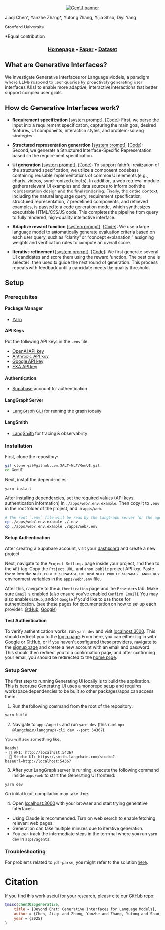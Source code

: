 <br />
<p align="center">
<a href="https://genertiveui.github.io/" target="_blank">
  <img src="./static/head.png" alt="GenUI banner">
</a>
</p>
Jiaqi Chen*, Yanzhe Zhang*, Yutong Zhang, Yijia Shao, Diyi Yang

Stanford University

*Equal contribution
<br />
<h3 align="center">
  <b><a href="https://genertiveui.github.io/">Homepage</a></b>
  •
  <b><a href="https://genertiveui.github.io/">Paper</a></b>
  •
  <b><a href="https://huggingface.co/datasets/SALT-NLP/GenUI">Dataset</a></b>

## What are Generative Interfaces?

We investigate Generative Interfaces for Language Models, a paradigm where LLMs respond to user queries by proactively generating user interfaces (UIs) to enable more adaptive, interactive interactions that better support complex user goals.

## How do Generative Interfaces work?
- **Requirement specification** [[system prompt](https://github.com/SALT-NLP/GenUI/blob/main/apps/agents/src/open-canvas/prompts.ts#L960)], [[Code](https://github.com/SALT-NLP/GenUI/blob/main/apps/agents/src/open-canvas/nodes/analyze-requirements.ts#L31)]: First, we parse the input into a requirement specification, capturing the main goal, desired features, UI components, interaction styles, and problem-solving strategies.

- **Structured representation generation** [[system prompt](https://github.com/SALT-NLP/GenUI/blob/main/apps/agents/src/open-canvas/prompts.ts#L960)], [[Code](https://github.com/SALT-NLP/GenUI/blob/main/apps/agents/src/open-canvas/nodes/generate-web-dsl/index.ts#L21)]: Second, we generate a Structured Interface-Specific Representation based on the requirement specification.

- **UI generation** [[system prompt](https://github.com/SALT-NLP/GenUI/blob/main/apps/agents/src/open-canvas/prompts.ts#L1458)], [[Code](https://github.com/SALT-NLP/GenUI/blob/main/apps/agents/src/open-canvas/nodes/rewrite-artifact/index.ts)]: To support faithful realization of the structured specification, we utilize a component codebase containing reusable implementations of common UI elements (e.g., charts, videos, synchronized clocks). In addition, a web retrieval module gathers relevant UI examples and data sources to inform both the representation design and the final rendering.
Finally, the entire context, including the natural language query, requirement specification, structured representation, 7 predefined components, and retrieved examples, is passed to a code generation model, which synthesizes executable HTML/CSS/JS code. This completes the pipeline from query to fully rendered, high-quality interactive interface.

- **Adaptive reward function** [[system prompt](https://github.com/SALT-NLP/GenUI/blob/main/apps/agents/src/open-canvas/prompts.ts#L1591)], [[Code](https://github.com/SALT-NLP/GenUI/blob/main/apps/agents/src/open-canvas/nodes/rewrite-artifact/evaluation.ts#L30)]: We use a large language model to automatically generate evaluation criteria based on each user query, such as “clarity” or “concept explanation,” assigning weights and verification rules to compute an overall score.

- **Iterative refinement** [[system prompt](https://github.com/SALT-NLP/GenUI/blob/main/apps/agents/src/open-canvas/prompts.ts#L1642)], [[Code](https://github.com/SALT-NLP/GenUI/blob/main/apps/agents/src/open-canvas/nodes/rewrite-artifact/index.ts)]: We first generate several UI candidates and score them using the reward function. The best one is selected, then used to guide the next round of generation. This process repeats with feedback until a candidate meets the quality threshold.


## Setup

### Prerequisites

#### Package Manager

- [Yarn](https://yarnpkg.com/)

#### API Keys

Put the following API keys in the `.env` file.

- [OpenAI API key](https://platform.openai.com/signup/)
- [Anthropic API key](https://console.anthropic.com/)
- [Google API key](https://console.cloud.google.com/apis/credentials)
- [EXA API key](https://exa.ai/)

#### Authentication

- [Supabase](https://supabase.com/) account for authentication

#### LangGraph Server

- [LangGraph CLI](https://langchain-ai.github.io/langgraph/cloud/reference/cli/) for running the graph locally

#### LangSmith

- [LangSmith](https://smith.langchain.com/) for tracing & observability

### Installation

First, clone the repository:

```bash
git clone git@github.com:SALT-NLP/GenUI.git
cd GenUI
```

Next, install the dependencies:

```bash
yarn install
```

After installing dependencies, set the required values (API keys, authentication information) in `./apps/web/.env.example`.
Then copy it to `.env` in the root folder of the project, and in `apps/web`.

```bash
# The root `.env` file will be read by the LangGraph server for the agents.
cp ./apps/web/.env.example ./.env
cp ./apps/web/.env.example ./apps/web/.env
```

#### Setup Authentication

After creating a Supabase account, visit your [dashboard](https://supabase.com/dashboard/projects) and create a new project.

Next, navigate to the `Project Settings` page inside your project, and then to the `API` tag. Copy the `Project URL`, and `anon public` project API key. Paste them into the `NEXT_PUBLIC_SUPABASE_URL` and `NEXT_PUBLIC_SUPABASE_ANON_KEY` environment variables in the `apps/web/.env` file.

After this, navigate to the `Authentication` page and the `Providers` tab. Make sure `Email` is enabled (also ensure you've enabled `Confirm Email`). You may also enable `GitHub`, and/or `Google` if you'd like to use those for authentication. (see these pages for documentation on how to set up each provider: [GitHub](https://supabase.com/docs/guides/auth/social-login/auth-github), [Google](https://supabase.com/docs/guides/auth/social-login/auth-google))

#### Test Authentication

To verify authentication works, run `yarn dev` and visit [localhost:3000](http://localhost:3000). This should redirect you to the [login page](http://localhost:3000/auth/login). From here, you can either log in with Google or GitHub, or if you haven't configured these providers, navigate to the [signup page](http://localhost:3000/auth/signup) and create a new account with an email and password. This should then redirect you to a confirmation page, and after confirming your email, you should be redirected to the [home page](http://localhost:3000).

### Setup Server

The first step to running Generating UI locally is to build the application. This is because Generating UI uses a monorepo setup and requires workspace dependencies to be built so other packages/apps can access them.

1. Run the following command from the root of the repository:

```bash
yarn build
```

2. Navigate to `apps/agents` and run `yarn dev` (this runs `npx @langchain/langgraph-cli dev --port 54367`).

You will see something like:

```
Ready!
- 🚀 API: http://localhost:54367
- 🎨 Studio UI: https://smith.langchain.com/studio?baseUrl=http://localhost:54367
```

3. After your LangGraph server is running, execute the following command inside `apps/web` to start the Generating UI frontend:

```bash
yarn dev
```

On initial load, compilation may take time.

4. Open [localhost:3000](http://localhost:3000) with your browser and start trying generative interfaces.
  - Using Claude is recommended. Turn on web search to enable fetching relevant web pages.
  - Generation can take multiple minutes due to iterative generation.
  - You can track the intermediate steps in the terminal where you run `yarn dev` in `apps/agents`.

### Troubleshooting

For problems related to `pdf-parse`, you might refer to the solution [here](https://gitlab.com/autokent/pdf-parse/-/issues/24).

# Citation
If you find this work useful for your research, please cite our GitHub repo:
```bibtex
@misc{chen2025generative,
    title = {Beyond Chat: Generative Interfaces for Language Models},
    author = {Chen, Jiaqi and Zhang, Yanzhe and Zhang, Yutong and Shao, Yijia and Yang, Diyi},
    year = {2025}
}
```
